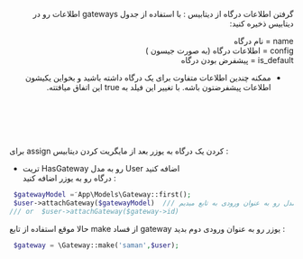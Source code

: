 <div dir="rtl">

گرفتن اطلاعات درگاه از دیتابیس : 
با استفاده از جدول gateways اطلاعات رو در دیتابیس ذخیره کنید:

name = نام درگاه  <br>
config = اطلاعات درگاه (به صورت جیسون )   <br>
is_default = پیشفرض بودن درگاه
* ممکنه چندین اطلاعات متفاوت برای یک درگاه داشته باشید و بخواین یکیشون اطلاعات پیشفرضتون باشه. با تغییر این فیلد به true این اتفاق میافتته.

</div>
<br> <br>
<br> <br>


برای assign کردن یک درگاه به یوزر بعد از مایگریت کردن دیتابیس :
* تریت HasGateway رو به مدل User اضافه کنید <br>
درگاه رو به یوزر اضافه کنید :
```php
 $gatewayModel = َApp\Models\Gateway::first();
 $user->attachGateway($gatewayModel)  /// مدل یا آی دی مدل رو به عنوان ورودی به تابع میدیم
/// or  $user->attachGateway($gateway->id)
```

حالا موقع استفاده از تابع make از فساد gateway یوزر رو به عنوان ورودی دوم بدید : 
```php
 $gateway = \Gateway::make('saman',$user);
```
